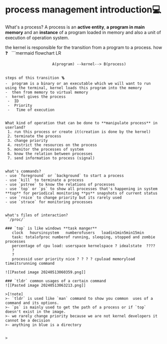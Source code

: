# process management introduction💻

What's a process?
      A process is an **active entity**, **a program in main memory** and an **instance** of a program loaded in memory and also a unit of execution of operation system.
      
the kernel is responsible for the transition from a program to a process. how ❓
  ```mermaid
flowchart LR

                         A(program) --kernel--> B(process)
                        
   ```
steps of this transition 🪜
-  program is a binary or an executable which we will want to run using the terminal, kernel loads this program into the memory
-  then from memory to virtual memory
-  kernel gives the process
    -  ID
    -  Priority
    -   Time of execution 
    

What kind of operation that can be done to **manipulate process** in userland?
    1. run this process or create it(creation is done by the kernel) 
    2. terminate the process
    3. change priority
    4. restrict the resources on the process
    5. monitor the processes of system 
    6. know the relation between processes
    7. send information to process (signal)


what's commands?
- use `foreground` or `background` to start a process
- use `kill` to terminate a process
- use `pstree` to know the relations of processes
- use `top` or `ps` to show all processes that's happening in system **top** for periodical monitoring **ps** snapshots of current status
- use `rnice` to change priority but its rarely used
- use `strace` for monitoring processes


what's files of interaction?
    `/proc/`     
    
### `top` is like windows **task manger**
      clock   hoursinsystem   numberofusers   loadin1min5min15min
      task: totalofproc numberof running, sleeping, stopped and zombie processes
      percentage of cpu load: userspace kernelspace ? idealstate  ????
      ?
      ?
      processid user priority nice ? ? ? ? cpuload memoryload  timeitsrunning command

![[Pasted image 20240513060359.png]]

### `tldr` common usages of a certain command
![[Pasted image 20240513063213.png]]

>[!note]
>- `tldr` is used like `man` command to show you common  uses of a command and its options.
>- `ps` is mainly used to get the path of a process or if `top` doesn't exist in the image.
>- we rarely change priority because we are not kernel developers it cannot be a decision
>- anything in blue is a directory


>

